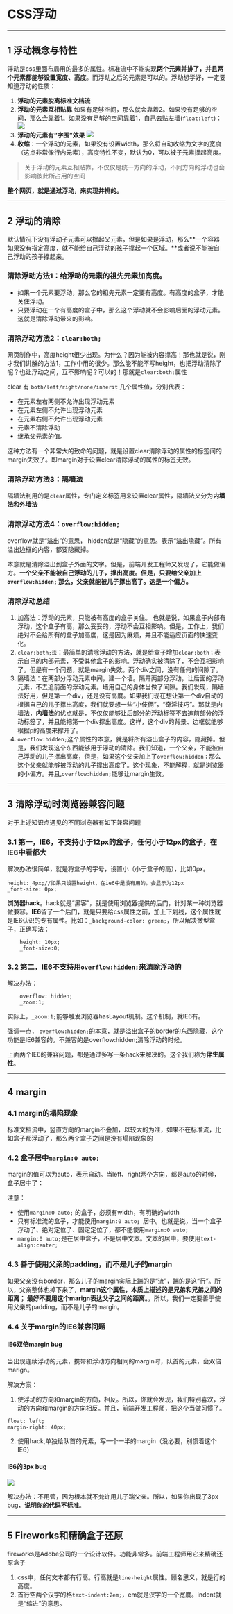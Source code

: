 # CSS浮动

---
## 1 浮动概念与特性

浮动是css里面布局用的最多的属性。标准流中不能实现**两个元素并排了，并且两个元素都能够设置宽度、高度**。而浮动之后的元素是可以的。浮动想学好，一定要知道浮动的性质：

1. **浮动的元素脱离标准文档流**
2. **浮动的元素互相贴靠**
如果有足够空间，那么就会靠着2。如果没有足够的空间，那么会靠着1。如果没有足够的空间靠着1，自己去贴左墙(`float:left`)：
![](index_files/55ad0bed-60fd-4b44-bc9a-ee44071924cd.jpg)
3. **浮动的元素有“字围”效果**
![](index_files/49e0df2d-e72b-447b-8167-c039010c875a.jpg)
4. **收缩**：一个浮动的元素，如果没有设置width，那么将自动收缩为文字的宽度（这点非常像行内元素），高度特性不变，默认为0，可以被子元素撑起高度。

>关于浮动的元素互相贴靠，不仅仅是统一方向的浮动，不同方向的浮动也会影响彼此所占用的空间

**整个网页，就是通过浮动，来实现并排的。**

---
## 2 浮动的清除

默认情况下没有浮动子元素可以撑起父元素，但是如果是浮动，那么**一个容器如果没有指定高度，就不能给自己浮动的孩子撑起一个区域。**或者说不能被自己浮动的孩子撑起来。

### 清除浮动方法1：给浮动的元素的祖先元素加高度。

- 如果一个元素要浮动，那么它的祖先元素一定要有高度。有高度的盒子，才能关住浮动。
- 只要浮动在一个有高度的盒子中，那么这个浮动就不会影响后面的浮动元素。这就是清除浮动带来的影响。

### 清除浮动方法2：`clear:both;`

网页制作中，高度height很少出现。为什么？因为能被内容撑高！那也就是说，刚才我们讲解的方法1，工作中用的很少。那么能不能不写height，也把浮动清除了呢？也让浮动之间，互不影响呢？可以的！那就是`clear:both;`属性

clear 有 `both/left/right/none/inherit` 几个属性值，分别代表：

- 在元素左右两侧不允许出现浮动元素
- 在元素左侧不允许出现浮动元素
- 在元素右侧不允许出现浮动元素
- 元素不清除浮动
- 继承父元素的值。

这种方法有一个非常大的致命的问题，就是设置clear清除浮动的属性的标签间的margin失效了。即margin对于设置clear清除浮动的属性的标签无效。

### 清除浮动方法3：隔墙法

隔墙法利用的是`clear`属性，专门定义标签用来设置clear属性，隔墙法又分为**内墙法和外墙法**

### 清除浮动方法4：`overflow:hidden;`

overflow就是“溢出”的意思， hidden就是“隐藏”的意思。表示“溢出隐藏”。所有溢出边框的内容，都要隐藏掉。

本意就是清除溢出到盒子外面的文字。但是，前端开发工程师又发现了，它能做偏方。**一个父亲不能被自己浮动的儿子，撑出高度。但是，只要给父亲加上`overflow:hidden;` 那么，父亲就能被儿子撑出高了。这是一个偏方。**

###  清除浮动总结

1. 加高法：浮动的元素，只能被有高度的盒子关住。 也就是说，如果盒子内部有浮动，这个盒子有高，那么妥妥的，浮动不会互相影响。但是，工作上，我们绝对不会给所有的盒子加高度，这是因为麻烦，并且不能适应页面的快速变化。
2. `clear:both;法`：最简单的清除浮动的方法，就是给盒子增加`clear:both；`表示自己的内部元素，不受其他盒子的影响。浮动确实被清除了，不会互相影响了。但是有一个问题，就是margin失效。两个div之间，没有任何的间隙了。
3. 隔墙法：在两部分浮动元素中间，建一个墙。隔开两部分浮动，让后面的浮动元素，不去追前面的浮动元素。墙用自己的身体当做了间隙。我们发现，隔墙法好用，但是第一个div，还是没有高度。如果我们现在想让第一个div自动的根据自己的儿子撑出高度，我们就要想一些“小伎俩”，“奇淫技巧”。那就是内墙法，**内墙法**的优点就是，不仅仅能够让后部分的浮动标签不去追前部分的浮动标签了，并且能把第一个div撑出高度。这样，这个div的背景、边框就能够根据p的高度来撑开了。
4. `overflow:hidden;`这个属性的本意，就是将所有溢出盒子的内容，隐藏掉。但是，我们发现这个东西能够用于浮动的清除。我们知道，一个父亲，不能被自己浮动的儿子撑出高度，但是，如果这个父亲加上了`overflow:hidden；`那么这个父亲就能够被浮动的儿子撑出高度了。这个现象，不能解释，就是浏览器的小偏方。并且,`overflow:hidden;`能够让margin生效。

---
## 3 清除浮动时浏览器兼容问题

对于上述知识点遇见的不同浏览器有如下兼容问题

### 3.1 第一，IE6，不支持小于12px的盒子，任何小于12px的盒子，在IE6中看都大

解决办法很简单，就是将盒子的字号，设置小（小于盒子的高），比如0px。

    height: 4px;//如果只设置height，在ie6中是没有用的。会显示为12px
    _font-size: 0px;

**浏览器hack**。hack就是“黑客”，就是使用浏览器提供的后门，针对某一种浏览器做兼容。**IE6**留了一个后门，就是只要给css属性之前，加上下划线，这个属性就是IE6认识的专有属性。比如：`_background-color: green;`，所以解决微型盒子，正确写法：

        height: 10px;
        _font-size:0;

### 3.2 第二，IE6不支持用`overflow:hidden;`来清除浮动的

解决办法：

        overflow: hidden;
        _zoom:1;

实际上，`_zoom:1;`能够触发浏览器hasLayout机制。这个机制，就IE6有。

强调一点， `overflow:hidden;`的本意，就是溢出盒子的border的东西隐藏，这个功能是IE6兼容的。不兼容的是overflow:hidden;清除浮动的时候。

上面两个IE6的兼容问题，都是通过多写一条hack来解决的。这个我们称为**伴生属性**。


---
## 4 margin

### 4.1 margin的塌陷现象

标准文档流中，竖直方向的margin不叠加，以较大的为准，如果不在标准流，比如盒子都浮动了，那么两个盒子之间是没有塌陷现象的

### 4.2 盒子居中`margin:0 auto;`

margin的值可以为auto，表示自动。当left、right两个方向，都是auto的时候，盒子居中了：

注意：

- 使用`margin:0 auto;` 的盒子，必须有width，有明确的width
- 只有标准流的盒子，才能使用`margin:0 auto; `居中。也就是说，当一个盒子浮动了、绝对定位了、固定定位了，都不能使用`margin:0 auto;`
- `margin:0 auto;`是在居中盒子，不是居中文本。文本的居中，要使用`text-align:center;`


### 4.3 善于使用父亲的padding，而不是儿子的margin

如果父亲没有border，那么儿子的margin实际上踹的是“流”，踹的是这“行”。所以，父亲整体也掉下来了，**margin这个属性，本质上描述的是兄弟和兄弟之间的距离； 最好不要用这个marign表达父子之间的距离。**，所以，我们一定要善于使用父亲的padding，而不是儿子的margin。

### 4.4 关于margin的IE6兼容问题

####  IE6双倍margin bug

当出现连续浮动的元素，携带和浮动方向相同的margin时，队首的元素，会双倍marign。

解决方案：
1. 使浮动的方向和margin的方向，相反。所以，你就会发现，我们特别喜欢，浮动的方向和margin的方向相反。并且，前端开发工程师，把这个当做习惯了。
```
float: left;
margin-right: 40px;
```
2. 使用hack,单独给队首的元素，写一个一半的margin（没必要，别惯着这个IE6）


#### IE6的3px bug

![](index_files/4d24c4ce-c2f4-499c-8aca-52f79c4fa035.jpg)

解决办法：不用管，因为根本就不允许用儿子踹父亲。所以，如果你出现了3px bug，**说明你的代码不标准**。

---
## 5 Fireworks和精确盒子还原

fireworks是Adobe公司的一个设计软件。功能非常多。前端工程师用它来精确还原盒子

1. css中，任何文本都有行高。行高就是`line-height`属性。顾名思义，就是行的高度。
2. 首行空两个汉字的格`text-indent:2em;`，em就是汉字的一个宽度。indent就是“缩进”的意思。




